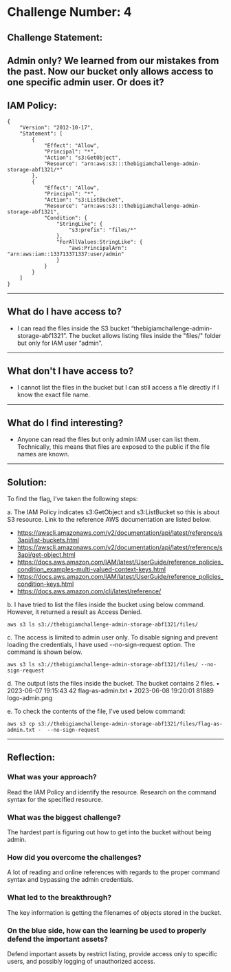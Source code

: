 # Challenge Number: 4

## Challenge Statement:
Admin only?
We learned from our mistakes from the past. Now our bucket only allows access to one specific admin user. Or does it?
---

## IAM Policy:

```
{
    "Version": "2012-10-17",
    "Statement": [
        {
            "Effect": "Allow",
            "Principal": "*",
            "Action": "s3:GetObject",
            "Resource": "arn:aws:s3:::thebigiamchallenge-admin-storage-abf1321/*"
        },
        {
            "Effect": "Allow",
            "Principal": "*",
            "Action": "s3:ListBucket",
            "Resource": "arn:aws:s3:::thebigiamchallenge-admin-storage-abf1321",
            "Condition": {
                "StringLike": {
                    "s3:prefix": "files/*"
                },
                "ForAllValues:StringLike": {
                    "aws:PrincipalArn": "arn:aws:iam::133713371337:user/admin"
                }
            }
        }
    ]
}
```

---

## What do I have access to?

- I can read the files inside the S3 bucket “thebigiamchallenge-admin-storage-abf1321”.
The bucket allows listing files inside the "files/" folder but only for IAM user “admin”.

---

## What don't I have access to?

- I cannot list the files in the bucket but I can still access a file directly if I know the exact file name.
---

## What do I find interesting?

- Anyone can read the files but only admin IAM user can list them. Technically, this means that files are exposed to the public if the file names are known.

---

## Solution:

To find the flag, I’ve taken the following steps:

a.	The IAM Policy indicates s3:GetObject and s3:ListBucket so this is about S3 resource. Link to the reference AWS documentation are listed below.
-	https://awscli.amazonaws.com/v2/documentation/api/latest/reference/s3api/list-buckets.html 
-	https://awscli.amazonaws.com/v2/documentation/api/latest/reference/s3api/get-object.html 
-	https://docs.aws.amazon.com/IAM/latest/UserGuide/reference_policies_condition_examples-multi-valued-context-keys.html 
-	https://docs.aws.amazon.com/IAM/latest/UserGuide/reference_policies_condition-keys.html 
-	https://docs.aws.amazon.com/cli/latest/reference/ 

b.	I have tried to list the files inside the bucket using below command. However, it returned a result as Access Denied.
   ```
   aws s3 ls s3://thebigiamchallenge-admin-storage-abf1321/files/
   ```

c.	The access is limited to admin user only. To disable signing and prevent loading the credentials, I have used --no-sign-request option. The command is shown below.
```
aws s3 ls s3://thebigiamchallenge-admin-storage-abf1321/files/ --no-sign-request
```

d.	The output lists the files inside the bucket. The bucket contains 2 files.
    •	2023-06-07 19:15:43         42 flag-as-admin.txt
    •	2023-06-08 19:20:01      81889 logo-admin.png

e.	To check the contents of the file, I’ve used below command:
```
aws s3 cp s3://thebigiamchallenge-admin-storage-abf1321/files/flag-as-admin.txt -  --no-sign-request
```
---

## Reflection:

### What was your approach?
Read the IAM Policy and identify the resource. Research on the command syntax for the specified resource.

### What was the biggest challenge?
The hardest part is figuring out how to get into the bucket without being admin.

### How did you overcome the challenges?
A lot of reading and online references with regards to the proper command syntax and bypassing the admin credentials.

### What led to the breakthrough?
The key information is getting the filenames of objects stored in the bucket.

### On the blue side, how can the learning be used to properly defend the important assets?
Defend important assets by restrict listing, provide access only to specific users, and possibly logging of unauthorized access.
